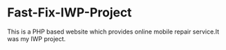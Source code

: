 # Fast-Fix-IWP-Project

This is a PHP based website which provides online mobile repair service.It was my IWP project.
